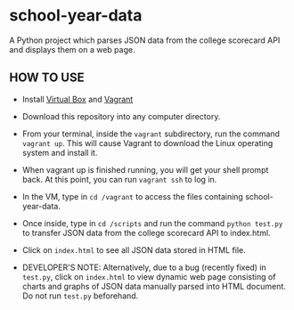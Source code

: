 # school-year-data
A Python project which parses JSON data from the college scorecard API and displays them on a web page.

## HOW TO USE

- Install [Virtual Box](https://www.virtualbox.org/wiki/Download_Old_Builds_5_1) and [Vagrant](https://www.vagrantup.com/downloads.html)

- Download this repository into any computer directory.

- From your terminal, inside the ```vagrant``` subdirectory, run the command ```vagrant up```. This will cause Vagrant to download the Linux operating system and install it.

- When vagrant up is finished running, you will get your shell prompt back. At this point, you can run ```vagrant ssh``` to log in.

- In the VM, type in ```cd /vagrant``` to access the files containing school-year-data.

- Once inside, type in ```cd /scripts``` and run the command ```python test.py``` to transfer JSON data from the college scorecard API to index.html.

- Click on ```index.html``` to see all JSON data stored in HTML file.

- DEVELOPER'S NOTE: Alternatively, due to a bug (recently fixed) in ```test.py```, click on ```index.html``` to view dynamic web page consisting of charts and graphs of JSON data manually parsed into HTML document. Do not run ```test.py``` beforehand.

